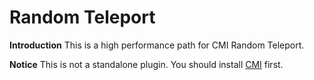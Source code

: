 # Random Teleport

****Introduction****
This is a high performance path for CMI Random Teleport.

****Notice****
This is not a standalone plugin.
You should install [CMI](https://www.spigotmc.org/resources/cmi-270-commands-insane-kits-portals-essentials-economy-mysql-sqlite-much-more.3742/updates) first.